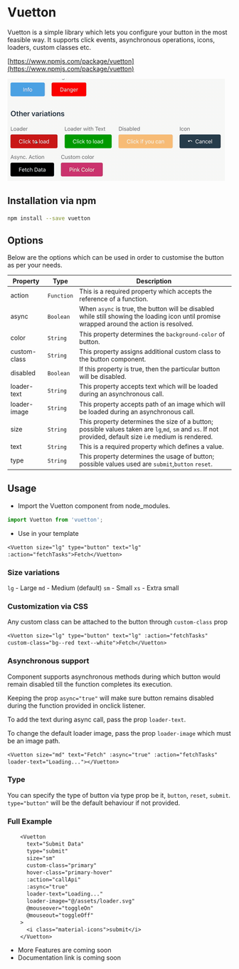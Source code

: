 # Vuetton

Vuetton is a simple library which lets you configure your button in the most feasible way. It supports click events, asynchronous operations, icons, loaders, custom classes etc.

[https://www.npmjs.com/package/vuetton](https://www.npmjs.com/package/vuetton)

![](./src/assets/sample.gif)

## Installation via npm

```bash
npm install --save vuetton
```

## Options
Below are the options which can be used in order to customise the button as per your needs.

| Property | Type | Description |
|---------|--------|-------------|
|action | `Function` | This is a required property which accepts the reference of a function.|
|async | `Boolean` | When ```async``` is true, the button will be disabled while still showing the loading icon until promise wrapped around the action is resolved. 
|color | `String` | This property determines the ```background-color``` of button.|
|custom-class | `String` | This property assigns additional custom class to the button component.|
|disabled | `Boolean` | If this property is true, then the particular button will be disabled.| 
|loader-text|`String`| This property accepts text which will be loaded during an asynchronous call.|
|loader-image|`String`| This property accepts path of an image which will be loaded during an asynchronous call.|
|size|`String`| This property determines the size of a button; possible values taken are ```lg```,```md```, ```sm``` and ```xs```. If not provided, default size i.e medium is rendered.|
|text|`String`| This is a required property which defines a value.|  
|type|`String`| This property determines the usage of button; possible values used are ```submit```,```button``` ```reset```.|


## Usage

* Import the Vuetton component from node_modules.

```js
import Vuetton from 'vuetton';
```
* Use in your template
```vue
<Vuetton size="lg" type="button" text="lg" :action="fetchTasks">Fetch</Vuetton>
```

### Size variations

`lg` - Large
`md` - Medium (default)
`sm` - Small
`xs` - Extra small

### Customization via CSS

Any custom class can be attached to the button through `custom-class` prop

```vue
<Vuetton size="lg" type="button" text="lg" :action="fetchTasks" custom-class="bg--red text--white">Fetch</Vuetton>
```

### Asynchronous support

Component supports asynchronous methods during which button would remain disabled till the function completes its execution.

Keeping the prop `async="true"` will make sure button remains disabled during the function provided in onclick listener.

To add the text during async call, pass the prop `loader-text`.

To change the default loader image, pass the prop `loader-image` which must be an image path.

```vue
<Vuetton size="md" text="Fetch" :async="true" :action="fetchTasks" loader-text="Loading..."></Vuetton>
```

### Type

You can specify the type of button via type prop be it, `button`, `reset`, `submit`. `type="button"` will be the default behaviour if not provided.

### Full Example
```vue
    <Vuetton 
      text="Submit Data" 
      type="submit"
      size="sm"
      custom-class="primary" 
      hover-class="primary-hover" 
      :action="callApi"
      :async="true"
      loader-text="Loading..."
      loader-image="@/assets/loader.svg"
      @mouseover="toggleOn"
      @mouseout="toggleOff"
    >
      <i class="material-icons">submit</i>
    </Vuetton>
```

* More Features are coming soon
* Documentation link is coming soon 
